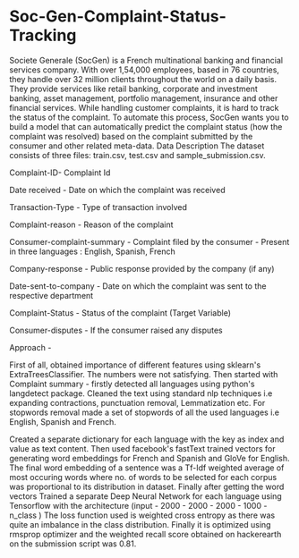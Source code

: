 # Soc-Gen-Complaint-Status-Tracking
Societe Generale (SocGen) is a French multinational banking and financial services company. With over 1,54,000 employees, based in 76 countries, they handle over 32 million clients throughout the world on a daily basis.  They provide services like retail banking, corporate and investment banking, asset management, portfolio management, insurance and other financial services.  While handling customer complaints, it is hard to track the status of the complaint. To automate this process, SocGen wants you to build a model that can automatically predict the complaint status (how the complaint was resolved) based on the complaint submitted by the consumer and other related meta-data.
Data Description
The dataset consists of three files: train.csv, test.csv and sample_submission.csv.

Complaint-ID- Complaint Id

Date received - Date on which the complaint was received

Transaction-Type - Type of transaction involved

Complaint-reason - Reason of the complaint

Consumer-complaint-summary - Complaint filed by the consumer - Present in three languages :  English, Spanish, French

Company-response - Public response provided by the company (if any)

Date-sent-to-company - Date on which the complaint was sent to the respective department

Complaint-Status - Status of the complaint (Target Variable)

Consumer-disputes - If the consumer raised any disputes



Approach - 

First of all, obtained importance of different features using sklearn's ExtraTreesClassifier. The numbers were not satisfying.
Then started with Complaint summary - firstly detected all languages using python's langdetect package.
Cleaned the text using standard nlp techniques i.e expanding contractions, punctuation removal, Lemmatization etc. For stopwords removal made a set of stopwords of all the used languages i.e English, Spanish and French. 

Created a separate dictionary for each language with the key as index and value as text content.
Then used facebook's fastText trained vectors for generating word embeddings for French and Spanish and GloVe for English.
The final word embedding of a sentence was a Tf-Idf weighted average of most occuring words where no. of words to be selected for each corpus was proportional to its distribution in dataset.
Finally after getting the word vectors Trained a separate Deep Neural Network for each language using Tensorflow with the architecture
(input - 2000 - 2000 - 2000 - 1000 - n_class )
The loss function used is weighted cross entropy as there was quite an imbalance in the class distribution.
Finally it is optimized using rmsprop optimizer and the weighted recall score obtained on hackerearth on the submission script was 0.81.
